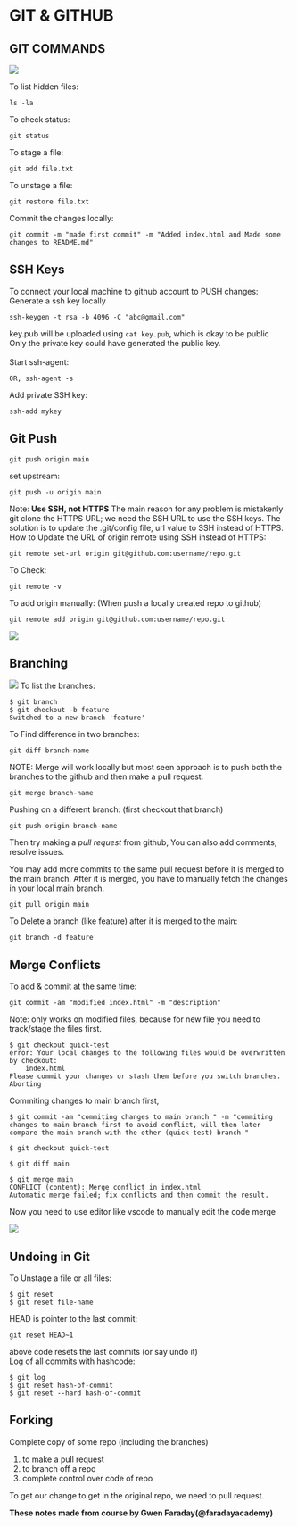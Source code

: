 # GIT & GITHUB 
## GIT COMMANDS
![](snap/p2.png)


To list hidden files: 
```
ls -la
```
To check status: 
```
git status
```
To stage a file: 
```
git add file.txt
```
To unstage a file:
```
git restore file.txt
```
Commit the changes locally:
```
git commit -m "made first commit" -m "Added index.html and Made some changes to README.md"
```
## SSH Keys
To connect your local machine to github account to PUSH changes: 
Generate a ssh key locally
```
ssh-keygen -t rsa -b 4096 -C "abc@gmail.com"
```
key.pub will be uploaded using ```cat key.pub```, which is okay to be public <br>
Only the private key could have generated the public key.<br>
<br>
Start ssh-agent:
```eval "$(ssh-agent -s)"  
OR, ssh-agent -s
```
Add private SSH key: 
```
ssh-add mykey
```
## Git Push
```
git push origin main
```
set upstream: 
```
git push -u origin main
```
Note: **Use SSH, not HTTPS**
The main reason for any problem is mistakenly git clone the HTTPS URL; we need the SSH URL to use the SSH keys. The solution is to update the .git/config file, url value to SSH instead of HTTPS.
How to Update the URL of origin remote using SSH instead of HTTPS: 
```
git remote set-url origin git@github.com:username/repo.git
```
To Check: 
```
git remote -v
```
To add origin manually: (When push a locally created repo to github)
```
git remote add origin git@github.com:username/repo.git
```
![](snap/p4.png)
## Branching
![](snap/p5.png) 
To list the branches: 
```
$ git branch
$ git checkout -b feature
Switched to a new branch 'feature'
```
To Find difference in two branches: 
```
git diff branch-name
```

NOTE: Merge will work locally but most seen approach is to push both the branches to the github and then make a pull request.
```
git merge branch-name
```
Pushing on a different branch: (first checkout that branch) 
```
git push origin branch-name
```
Then try making a *pull request* from github,
You can also add comments, resolve issues.

You may add more commits to the same pull request before it is merged to the main branch.
After it is merged, you have to manually fetch the changes in your local main branch.
```
git pull origin main
```
To Delete a branch (like feature) after it is merged to the main: 
```
git branch -d feature
```
## Merge Conflicts
To add & commit at the same time: 
```
git commit -am "modified index.html" -m "description"
```
Note: only works on modified files, because for new file you need to track/stage the files first.
```
$ git checkout quick-test
error: Your local changes to the following files would be overwritten by checkout:
	index.html
Please commit your changes or stash them before you switch branches.
Aborting
```
Commiting changes to main branch first, 
```
$ git commit -am "commiting changes to main branch " -m "commiting changes to main branch first to avoid conflict, will then later compare the main branch with the other (quick-test) branch "

$ git checkout quick-test
 
$ git diff main

$ git merge main
CONFLICT (content): Merge conflict in index.html
Automatic merge failed; fix conflicts and then commit the result.
```
Now you need to use editor like vscode to manually edit the code merge

![](snap/p6.png)

## Undoing in Git

To Unstage a file or all files: 
```
$ git reset
$ git reset file-name
```
HEAD is pointer to the last commit: 
```
git reset HEAD~1
```
above code resets the last commits (or say undo it)
<br>
Log of all commits with hashcode: 
```
$ git log
$ git reset hash-of-commit
$ git reset --hard hash-of-commit
```
## Forking
Complete copy of some repo (including the branches)<br>
1. to make a pull request
2. to branch off a repo
3. complete control over code of repo

To get our change to get in the original repo, we need to pull request.

__These notes made from course by Gwen Faraday(@faradayacademy)__

